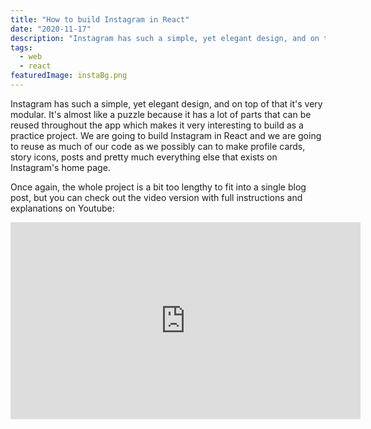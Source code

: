 ```yaml
---
title: "How to build Instagram in React"
date: "2020-11-17"
description: "Instagram has such a simple, yet elegant design, and on top of that it's very modular. It's almost like a puzzle because it has a lot of parts that can be reused throughout the app which makes it very interesting to build as a practice project. We are going to build Instagram in React and we are going to reuse as much of our code as we possibly can to make profile cards, story icons, posts and pretty much everything else that exists on Instagram's home page."
tags:
  - web
  - react
featuredImage: instaBg.png
---
```


Instagram has such a simple, yet elegant design, and on top of that it's very modular. It's almost like a puzzle because it has a lot of parts that can be reused throughout the app which makes it very interesting to build as a practice project. We are going to build Instagram in React and we are going to reuse as much of our code as we possibly can to make profile cards, story icons, posts and pretty much everything else that exists on Instagram's home page.

Once again, the whole project is a bit too lengthy to fit into a single blog post, but you can check out the video version with full instructions and explanations on Youtube:

<iframe width="560" height="315" src="https://www.youtube.com/embed/6sFTbTAVn5M" frameborder="0" allow="accelerometer; autoplay; encrypted-media; gyroscope; picture-in-picture" allowfullscreen></iframe>
